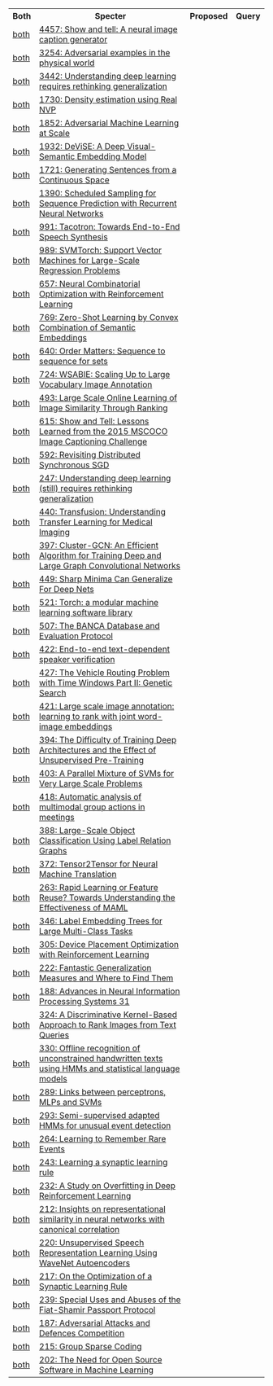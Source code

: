 <html><table><tr>
<th>Both</th>
<th>Specter</th>
<th>Proposed</th>
<th>Query</th>
</tr>
<tr>
<td><a href="both/1169492.md">both</a></td>
<td><a href="https://www.semanticscholar.org/paper/d4dc1012d780e8e2547237eb5a6dc7b1bf47d2f0">4457: Show and tell: A neural image caption generator</a></td>
</tr>
<tr>
<td><a href="both/1257772.md">both</a></td>
<td><a href="https://www.semanticscholar.org/paper/b544ca32b66b4c9c69bcfa00d63ee4b799d8ab6b">3254: Adversarial examples in the physical world</a></td>
</tr>
<tr>
<td><a href="both/6212000.md">both</a></td>
<td><a href="https://www.semanticscholar.org/paper/54ddb00fa691728944fd8becea90a373d21597cf">3442: Understanding deep learning requires rethinking generalization</a></td>
</tr>
<tr>
<td><a href="both/8768364.md">both</a></td>
<td><a href="https://www.semanticscholar.org/paper/09879f7956dddc2a9328f5c1472feeb8402bcbcf">1730: Density estimation using Real NVP</a></td>
</tr>
<tr>
<td><a href="both/9059612.md">both</a></td>
<td><a href="https://www.semanticscholar.org/paper/e2a85a6766b982ff7c8980e57ca6342d22493827">1852: Adversarial Machine Learning at Scale</a></td>
</tr>
<tr>
<td><a href="both/261138.md">both</a></td>
<td><a href="https://www.semanticscholar.org/paper/4aa4069693bee00d1b0759ca3df35e59284e9845">1932: DeViSE: A Deep Visual-Semantic Embedding Model</a></td>
</tr>
<tr>
<td><a href="both/748227.md">both</a></td>
<td><a href="https://www.semanticscholar.org/paper/d82b55c35c8673774a708353838918346f6c006f">1721: Generating Sentences from a Continuous Space</a></td>
</tr>
<tr>
<td><a href="both/1820089.md">both</a></td>
<td><a href="https://www.semanticscholar.org/paper/df137487e20ba7c6e1e2b9a1e749f2a578b5ad99">1390: Scheduled Sampling for Sequence Prediction with Recurrent Neural Networks</a></td>
</tr>
<tr>
<td><a href="both/4689304.md">both</a></td>
<td><a href="https://www.semanticscholar.org/paper/a072c2a400f62f720b68dc54a662fb1ae115bf06">991: Tacotron: Towards End-to-End Speech Synthesis</a></td>
</tr>
<tr>
<td><a href="both/8952183.md">both</a></td>
<td><a href="https://www.semanticscholar.org/paper/7141ea996fc449807b14c071716cecac0999f4ce">989: SVMTorch: Support Vector Machines for Large-Scale Regression Problems</a></td>
</tr>
<tr>
<td><a href="both/3649804.md">both</a></td>
<td><a href="https://www.semanticscholar.org/paper/d7878c2044fb699e0ce0cad83e411824b1499dc8">657: Neural Combinatorial Optimization with Reinforcement Learning</a></td>
</tr>
<tr>
<td><a href="both/1926319.md">both</a></td>
<td><a href="https://www.semanticscholar.org/paper/be2f5d8a7e6b415f1e22cee7dfd9be56b1afd8be">769: Zero-Shot Learning by Convex Combination of Semantic Embeddings</a></td>
</tr>
<tr>
<td><a href="both/13948549.md">both</a></td>
<td><a href="https://www.semanticscholar.org/paper/d01379ebb53c66a4ccf5f4959d904dcf9e161e41">640: Order Matters: Sequence to sequence for sets</a></td>
</tr>
<tr>
<td><a href="both/1337776.md">both</a></td>
<td><a href="https://www.semanticscholar.org/paper/51480ee8f067453c2878f0148ffcfa3a856a02dc">724: WSABIE: Scaling Up to Large Vocabulary Image Annotation</a></td>
</tr>
<tr>
<td><a href="both/2087262.md">both</a></td>
<td><a href="https://www.semanticscholar.org/paper/13b3a1e7e0bd80bf38b444ce1568213ebe98d0df">493: Large Scale Online Learning of Image Similarity Through Ranking</a></td>
</tr>
<tr>
<td><a href="both/8289133.md">both</a></td>
<td><a href="https://www.semanticscholar.org/paper/62f74d3aaf9e86633e4d88b04a6d04ca93e8b81e">615: Show and Tell: Lessons Learned from the 2015 MSCOCO Image Captioning Challenge</a></td>
</tr>
<tr>
<td><a href="both/593493.md">both</a></td>
<td><a href="https://www.semanticscholar.org/paper/25fb5a6abcd88ee52bdb3165b844c941e90eb9bf">592: Revisiting Distributed Synchronous SGD</a></td>
</tr>
<tr>
<td><a href="both/231991101.md">both</a></td>
<td><a href="https://www.semanticscholar.org/paper/2f65c6ac06bfcd992d4dd75f0099a072f5c3cc8c">247: Understanding deep learning (still) requires rethinking generalization</a></td>
</tr>
<tr>
<td><a href="both/170078822.md">both</a></td>
<td><a href="https://www.semanticscholar.org/paper/cff4cb74f4466bd0407977e40ef0be9f444c63ea">440: Transfusion: Understanding Transfer Learning for Medical Imaging</a></td>
</tr>
<tr>
<td><a href="both/159042192.md">both</a></td>
<td><a href="https://www.semanticscholar.org/paper/05c4eb154ad9512a69569c18d68bc4428ee8bb83">397: Cluster-GCN: An Efficient Algorithm for Training Deep and Large Graph Convolutional Networks</a></td>
</tr>
<tr>
<td><a href="both/7636159.md">both</a></td>
<td><a href="https://www.semanticscholar.org/paper/58123025178256279bb060ca5da971b62bc329ee">449: Sharp Minima Can Generalize For Deep Nets</a></td>
</tr>
<tr>
<td><a href="both/15187647.md">both</a></td>
<td><a href="https://www.semanticscholar.org/paper/464d94b3dc9a109dd64008a41a00181830f285aa">521: Torch: a modular machine learning software library</a></td>
</tr>
<tr>
<td><a href="both/4071650.md">both</a></td>
<td><a href="https://www.semanticscholar.org/paper/8f83e1a0c05da3a2f316b75b4a178fadf709dd68">507: The BANCA Database and Evaluation Protocol</a></td>
</tr>
<tr>
<td><a href="both/276220.md">both</a></td>
<td><a href="https://www.semanticscholar.org/paper/7ba45cd61ae6d7bd6033a18dbd9920337e15f46a">422: End-to-end text-dependent speaker verification</a></td>
</tr>
<tr>
<td><a href="both/15033902.md">both</a></td>
<td><a href="https://www.semanticscholar.org/paper/13d9b6e085cde2d1b38ccf400044f68bd61b107b">427: The Vehicle Routing Problem with Time Windows Part II: Genetic Search</a></td>
</tr>
<tr>
<td><a href="both/7587705.md">both</a></td>
<td><a href="https://www.semanticscholar.org/paper/aea0f946e8dcddb65cc2e907456c42453f246a50">421: Large scale image annotation: learning to rank with joint word-image embeddings</a></td>
</tr>
<tr>
<td><a href="both/5108612.md">both</a></td>
<td><a href="https://www.semanticscholar.org/paper/ccf415df5a83b343dae261286d29a40e8b80e6c6">394: The Difficulty of Training Deep Architectures and the Effect of Unsupervised Pre-Training</a></td>
</tr>
<tr>
<td><a href="both/529933.md">both</a></td>
<td><a href="https://www.semanticscholar.org/paper/16174aa9f7b2f72a078b1301244367f40a754502">403: A Parallel Mixture of SVMs for Very Large Scale Problems</a></td>
</tr>
<tr>
<td><a href="both/7699353.md">both</a></td>
<td><a href="https://www.semanticscholar.org/paper/6893489f2fc9706bf278e49ff247f0a7254154aa">418: Automatic analysis of multimodal group actions in meetings</a></td>
</tr>
<tr>
<td><a href="both/10559817.md">both</a></td>
<td><a href="https://www.semanticscholar.org/paper/924a0f0b1cfcb0d1f8f4ac232e91fe19307861cb">388: Large-Scale Object Classification Using Label Relation Graphs</a></td>
</tr>
<tr>
<td><a href="both/3988816.md">both</a></td>
<td><a href="https://www.semanticscholar.org/paper/642c1b4a9da95ea4239708afc5929a5007a1870d">372: Tensor2Tensor for Neural Machine Translation</a></td>
</tr>
<tr>
<td><a href="both/202712906.md">both</a></td>
<td><a href="https://www.semanticscholar.org/paper/abf5478c24664a1380b7e213a3ab1c4af54775d0">263: Rapid Learning or Feature Reuse? Towards Understanding the Effectiveness of MAML</a></td>
</tr>
<tr>
<td><a href="both/312693.md">both</a></td>
<td><a href="https://www.semanticscholar.org/paper/a3ea706f6604a1e6e87c33d7a3b4b97b1bb338ef">346: Label Embedding Trees for Large Multi-Class Tasks</a></td>
</tr>
<tr>
<td><a href="both/3635282.md">both</a></td>
<td><a href="https://www.semanticscholar.org/paper/bfbd10ebffc9494423770a5bd30ebd0f9cbce66d">305: Device Placement Optimization with Reinforcement Learning</a></td>
</tr>
<tr>
<td><a href="both/204893960.md">both</a></td>
<td><a href="https://www.semanticscholar.org/paper/8f18c9da3d1763723c6ef8c3734d74db005d0cff">222: Fantastic Generalization Measures and Where to Find Them</a></td>
</tr>
<tr>
<td><a href="both/215901741.md">both</a></td>
<td><a href="https://www.semanticscholar.org/paper/692534d0d47974ba2d4d230a80a7efe763b33ad0">188: Advances in Neural Information Processing Systems 31</a></td>
</tr>
<tr>
<td><a href="both/16809392.md">both</a></td>
<td><a href="https://www.semanticscholar.org/paper/4bb51966222accaa2b28d93284095a76bb17f659">324: A Discriminative Kernel-Based Approach to Rank Images from Text Queries</a></td>
</tr>
<tr>
<td><a href="both/8717387.md">both</a></td>
<td><a href="https://www.semanticscholar.org/paper/bc7b170fafcd44b4db939306c66a2799ae9b27b3">330: Offline recognition of unconstrained handwritten texts using HMMs and statistical language models</a></td>
</tr>
<tr>
<td><a href="both/1292176.md">both</a></td>
<td><a href="https://www.semanticscholar.org/paper/e7e57eacd4b61e684c69703d58255382f78cd7c1">289: Links between perceptrons, MLPs and SVMs</a></td>
</tr>
<tr>
<td><a href="both/580047.md">both</a></td>
<td><a href="https://www.semanticscholar.org/paper/417eba8614feacc77212bf46552a0af153a968b2">293: Semi-supervised adapted HMMs for unusual event detection</a></td>
</tr>
<tr>
<td><a href="both/12122362.md">both</a></td>
<td><a href="https://www.semanticscholar.org/paper/6a0d253053ce8646e49904efe0e062bcc30d8257">264: Learning to Remember Rare Events</a></td>
</tr>
<tr>
<td><a href="both/1734973.md">both</a></td>
<td><a href="https://www.semanticscholar.org/paper/d130325c41947a41a55a4431e9e8e15be89da8ea">243: Learning a synaptic learning rule</a></td>
</tr>
<tr>
<td><a href="both/5011374.md">both</a></td>
<td><a href="https://www.semanticscholar.org/paper/3fee7b836b71125a5f6a3696b9c383dae18c21e8">232: A Study on Overfitting in Deep Reinforcement Learning</a></td>
</tr>
<tr>
<td><a href="both/49271358.md">both</a></td>
<td><a href="https://www.semanticscholar.org/paper/e5a95a679774e069e1e36d96f92bac6b93027118">212: Insights on representational similarity in neural networks with canonical correlation</a></td>
</tr>
<tr>
<td><a href="both/59291933.md">both</a></td>
<td><a href="https://www.semanticscholar.org/paper/e1715a0f3ba06e34f0745ce114ce0f375648639d">220: Unsupervised Speech Representation Learning Using WaveNet Autoencoders</a></td>
</tr>
<tr>
<td><a href="both/28783413.md">both</a></td>
<td><a href="https://www.semanticscholar.org/paper/8784f905f4f9fb6fa4a3cc9b0faa5b5479c687ec">217: On the Optimization of a Synaptic Learning Rule</a></td>
</tr>
<tr>
<td><a href="both/26618693.md">both</a></td>
<td><a href="https://www.semanticscholar.org/paper/365c48c4248161e15472e544d017afbf49475028">239: Special Uses and Abuses of the Fiat-Shamir Passport Protocol</a></td>
</tr>
<tr>
<td><a href="both/4551367.md">both</a></td>
<td><a href="https://www.semanticscholar.org/paper/ca5642f522cd2cd44948c7e9f337c91e5f26fdcf">187: Adversarial Attacks and Defences Competition</a></td>
</tr>
<tr>
<td><a href="both/13496938.md">both</a></td>
<td><a href="https://www.semanticscholar.org/paper/f1ef9f3123fd8119df3e16e7d2abaa27ebf07214">215: Group Sparse Coding</a></td>
</tr>
<tr>
<td><a href="both/10085004.md">both</a></td>
<td><a href="https://www.semanticscholar.org/paper/ab08f2a0b98fe7938d08875eb6125fa518620222">202: The Need for Open Source Software in Machine Learning</a></td>
</tr>
</table></html>
